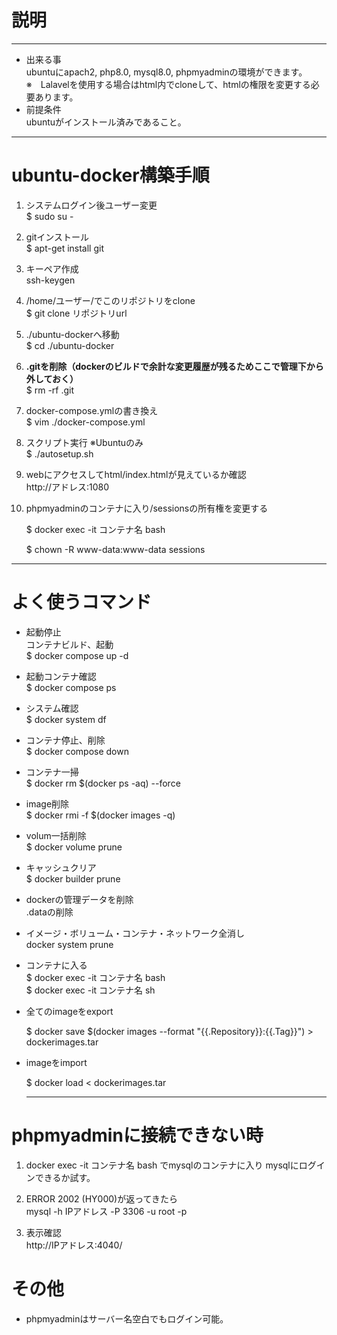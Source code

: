 # 説明
---
- 出来る事  
ubuntuにapach2, php8.0, mysql8.0, phpmyadminの環境ができます。  
※　Lalavelを使用する場合はhtml内でcloneして、htmlの権限を変更する必要あります。　　
- 前提条件   
ubuntuがインストール済みであること。   
---
# ubuntu-docker構築手順  
  1. システムログイン後ユーザー変更  
  	$ sudo su -  
  1. gitインストール  
  $ apt-get install git  
  1. キーペア作成  
  ssh-keygen  
  1. /home/ユーザー/でこのリポジトリをclone  
  $ git clone リポジトリurl    
   1. ./ubuntu-dockerへ移動  
   $ cd ./ubuntu-docker  
  1. **.gitを削除（dockerのビルドで余計な変更履歴が残るためここで管理下から外しておく）**  
   $ rm -rf .git    

   1. docker-compose.ymlの書き換え  
   $ vim ./docker-compose.yml  
   1. スクリプト実行 ※Ubuntuのみ  
   $ ./autosetup.sh
   1. webにアクセスしてhtml/index.htmlが見えているか確認  
   http://アドレス:1080
   1. phpmyadminのコンテナに入り/sessionsの所有権を変更する

      $ docker exec -it コンテナ名 bash

      $ chown -R www-data:www-data sessions
   ---


   # よく使うコマンド   
   - 起動停止  
  コンテナビルド、起動  
  $ docker compose up -d  
    
- 起動コンテナ確認  
  $ docker compose ps
  
- システム確認  
  $ docker system df
  
- コンテナ停止、削除  
  $ docker compose down    
- コンテナ一掃    
  $ docker rm $(docker ps -aq) --force  

- image削除  
  $ docker rmi -f  $(docker images -q)  
  
- volum一括削除  
  $ docker volume prune

- キャッシュクリア  
  $ docker builder prune

- dockerの管理データを削除  
  .dataの削除  
  
- イメージ・ボリューム・コンテナ・ネットワーク全消し  
  docker system prune
  
- コンテナに入る  
  $ docker exec -it コンテナ名 bash  
  $ docker exec -it コンテナ名 sh

- 全てのimageをexport

  $ docker save $(docker images --format "{{.Repository}}:{{.Tag}}") > dockerimages.tar

- imageをimport

  $ docker load < dockerimages.tar
  
  ---

# phpmyadminに接続できない時  

1. docker exec -it コンテナ名 bash でmysqlのコンテナに入り
mysqlにログインできるか試す。  

2. ERROR 2002 (HY000)が返ってきたら  
mysql -h IPアドレス -P 3306 -u root -p

3. 表示確認  
http://IPアドレス:4040/ 

# その他  
  - phpmyadminはサーバー名空白でもログイン可能。
